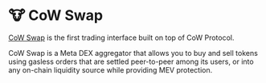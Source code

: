# 🐮 CoW Swap

[CoW Swap](https://cowswap.exchange/#/faq?chain=mainnet) is the first trading interface built on top of CoW Protocol.

CoW Swap is a Meta DEX aggregator that allows you to buy and sell tokens using gasless orders that are settled peer-to-peer among its users, or into any on-chain liquidity source while providing MEV protection.
